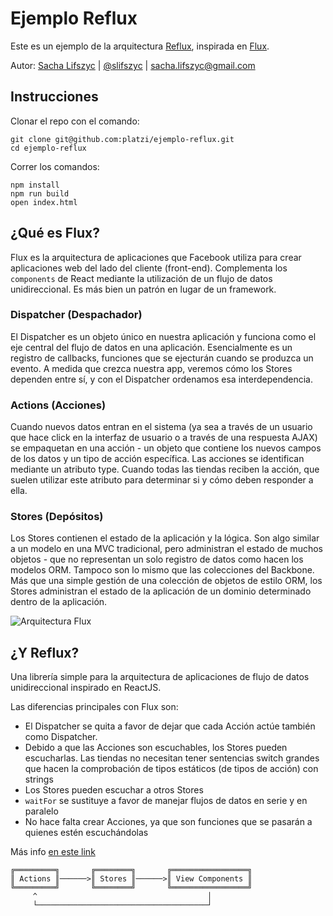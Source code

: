 # Ejemplo Reflux

Este es un ejemplo de la arquitectura [Reflux](https://github.com/spoike/refluxjs), inspirada en [Flux](https://facebook.github.io/flux/).

Autor: [Sacha Lifszyc](https://github.com/slifszyc) | [@slifszyc](http://twitter.com/slifszyc) | sacha.lifszyc@gmail.com

## Instrucciones

Clonar el repo con el comando:
```
git clone git@github.com:platzi/ejemplo-reflux.git
cd ejemplo-reflux
```

Correr los comandos:

```
npm install
npm run build
open index.html
```

## ¿Qué es Flux?

Flux es la arquitectura de aplicaciones que Facebook utiliza para crear aplicaciones web del lado del cliente (front-end). Complementa los `components` de React mediante la utilización de un flujo de datos unidireccional. Es más bien un patrón en lugar de un framework.

### Dispatcher (Despachador)

El Dispatcher es un objeto único en nuestra aplicación y funciona como el eje central del flujo de datos en una aplicación.
Esencialmente es un registro de callbacks, funciones que se ejecturán cuando se produzca un evento.
A medida que crezca nuestra app, veremos cómo los Stores dependen entre sí, y con el Dispatcher ordenamos esa interdependencia.

### Actions (Acciones)

Cuando nuevos datos entran en el sistema (ya sea a través de un usuario que hace click en la interfaz de usuario o a través de una respuesta AJAX) se empaquetan en una acción - un objeto que contiene los nuevos campos de los datos y un tipo de acción específica.
Las acciones se identifican mediante un atributo type.
Cuando todas las tiendas reciben la acción, que suelen utilizar este atributo para determinar si y cómo deben responder a ella.

### Stores (Depósitos)

Los Stores contienen el estado de la aplicación y la lógica.
Son algo similar a un modelo en una MVC tradicional, pero administran el estado de muchos objetos - que no representan un solo registro de datos como hacen los modelos ORM.
Tampoco son lo mismo que las colecciones del Backbone.
Más que una simple gestión de una colección de objetos de estilo ORM, los Stores administran el estado de la aplicación de un dominio determinado dentro de la aplicación.

![Arquitectura Flux](https://facebook.github.io/flux/img/flux-simple-f8-diagram-explained-1300w.png)

## ¿Y Reflux?

Una librería simple para la arquitectura de aplicaciones de flujo de datos unidireccional inspirado en ReactJS.

Las diferencias principales con Flux son:

- El Dispatcher se quita a favor de dejar que cada Acción actúe también como Dispatcher.
- Debido a que las Acciones son escuchables, los Stores pueden escucharlas. Las tiendas no necesitan tener sentencias switch grandes que hacen la comprobación de tipos estáticos (de tipos de acción) con strings
- Los Stores pueden escuchar a otros Stores
- `waitFor` se sustituye a favor de manejar flujos de datos en serie y en paralelo
- No hace falta crear Acciones, ya que son funciones que se pasarán a quienes estén escuchándolas

Más info [en este link](http://spoike.ghost.io/deconstructing-reactjss-flux/)

```
╔═════════╗       ╔════════╗       ╔═════════════════╗
║ Actions ║──────>║ Stores ║──────>║ View Components ║
╚═════════╝       ╚════════╝       ╚═════════════════╝
     ^                                      │
     └──────────────────────────────────────┘
```
